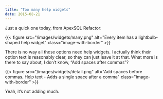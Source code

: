 ```yaml
---
title: "Too many help widgets"
date: 2015-08-21
---
```


Just a quick one today, from ApexSQL Refactor:

{{< figure src="/images/widgets/many.png" alt="Every item has a lightbulb-shaped help widget" class="image-with-border" >}}

There is no way all those options need help widgets. I actually think their option text is reasonably clear, so they can just leave it at that. What more is there to say about, I don’t know, “Add spaces after commas”? 

{{< figure src="/images/widgets/detail.png" alt="Add spaces before commas. Help text - Adds a single space after a comma" class="image-with-border" >}}

Yeah, it’s not adding much. 


<!-- https://uiwriting.tumblr.com/post/127247149314/too-many-help-widgets -->


